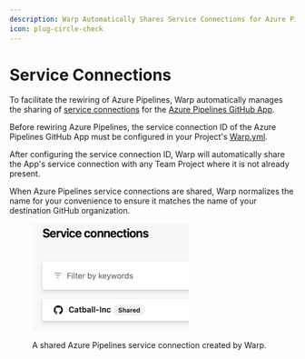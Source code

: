 ```yaml
---
description: Warp Automatically Shares Service Connections for Azure Pipelines
icon: plug-circle-check
---
```


# Service Connections

To facilitate the rewiring of Azure Pipelines, Warp automatically manages the sharing of [service connections](https://learn.microsoft.com/en-us/azure/devops/pipelines/library/service-endpoints?view=azure-devops) for the [Azure Pipelines GitHub App](https://github.com/apps/azure-pipelines).

Before rewiring Azure Pipelines, the service connection ID of the Azure Pipelines GitHub App must be configured in your Project's [Warp.yml](../../using-warp/migration-hq/warp.yml.md).

After configuring the service connection ID, Warp will automatically share the App's service connection with any Team Project where it is not already present.&#x20;

When Azure Pipelines service connections are shared, Warp normalizes the name for your convenience to ensure it matches the name of your destination GitHub organization.&#x20;

<figure><img src="../../.gitbook/assets/image (8).png" alt="A shared Azure Pipelines service connection created automatically by Warp." width="276"><figcaption><p>A shared Azure Pipelines service connection created by Warp.</p></figcaption></figure>

